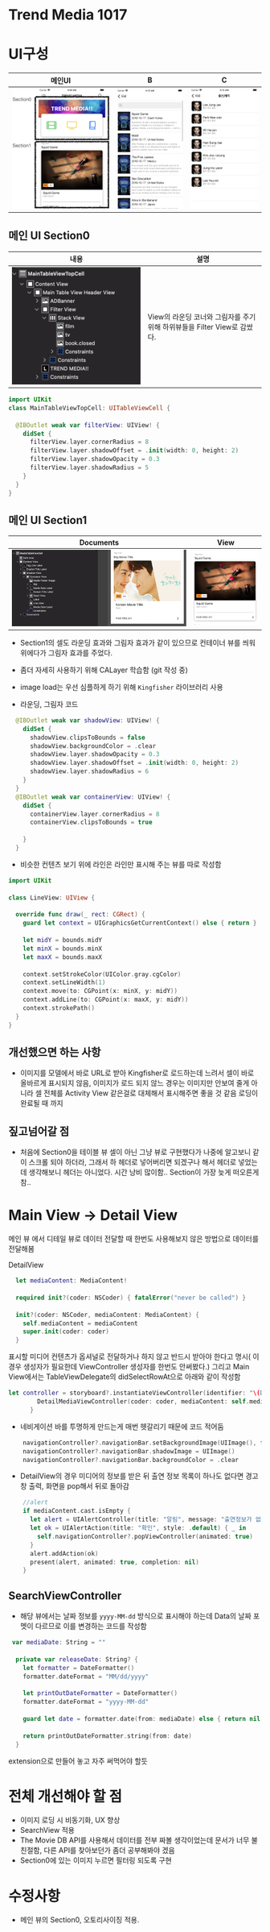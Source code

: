 # Trend Media 1017

# UI구성
|메인UI|B|C|
|:-:|:-:|:-:|
|![](src/MainUI.png)|![](src/BUI.png)|![](src/CUI.png)|

## 메인 UI Section0
|내용|설명|
|-|-|
|![](src/TopCell.png)|View의 라운딩 코너와 그림자를 주기 위해 하위뷰들을 Filter View로 감쌌다.|
```Swift 
import UIKit
class MainTableViewTopCell: UITableViewCell {
  
  @IBOutlet weak var filterView: UIView! {
    didSet {
      filterView.layer.cornerRadius = 8
      filterView.layer.shadowOffset = .init(width: 0, height: 2)
      filterView.layer.shadowOpacity = 0.3
      filterView.layer.shadowRadius = 5
    }
  }
}
```

## 메인 UI Section1
|Documents|View|
|:-:|:-:|
|![](src/TableCell.png)|![](src/Section1.png)|
- Section1의 셀도 라운딩 효과와 그림자 효과가 같이 있으므로 컨테이너 뷰를 씌워 위에다가 그림자 효과를 주었다.
- 좀더 자세히 사용하기 위해 CALayer 학습함 (git 작성 중)
- image load는 우선 심플하게 하기 위해 `Kingfisher` 라이브러리 사용

- 라운딩, 그림자 코드
```Swift
  @IBOutlet weak var shadowView: UIView! {
    didSet {
      shadowView.clipsToBounds = false
      shadowView.backgroundColor = .clear
      shadowView.layer.shadowOpacity = 0.3
      shadowView.layer.shadowOffset = .init(width: 0, height: 2)
      shadowView.layer.shadowRadius = 6
    }
  }
  @IBOutlet weak var containerView: UIView! {
    didSet {
      containerView.layer.cornerRadius = 8
      containerView.clipsToBounds = true
      
    }
  }
```
- 비슷한 컨텐츠 보기 위에 라인은 라인만 표시해 주는 뷰를 따로 작성함
```Swift
import UIKit

class LineView: UIView {
  
  override func draw(_ rect: CGRect) {
    guard let context = UIGraphicsGetCurrentContext() else { return }
    
    let midY = bounds.midY
    let minX = bounds.minX
    let maxX = bounds.maxX
    
    context.setStrokeColor(UIColor.gray.cgColor)
    context.setLineWidth(1)
    context.move(to: CGPoint(x: minX, y: midY))
    context.addLine(to: CGPoint(x: maxX, y: midY))
    context.strokePath()
  }
}
```


## 개선했으면 하는 사항
- 이미지를 모델에서 바로 URL로 받아 Kingfisher로 로드하는데 느려서 셀이 바로 올바르게 표시되지 않음, 이미지가 로드 되지 않느 경우는 이미지만 안보여 줄게 아니라 셀 전체를 Activity View 같은걸로 대체해서 표시해주면 좋을 것 같음 로딩이 완료될 때 까지

## 짚고넘어갈 점
- 처음에 Section0을 테이블 뷰 셀이 아닌 그냥 뷰로 구현했다가 나중에 알고보니 같이 스크롤 되야 하더라, 그래서 하 헤더로 넣어버리면 되겠구나 해서 헤더로 넣었는데 생각해보니 헤더는 아니었다. 시간 낭비 많이함.. Section이 가장 늦게 떠오른게 참..


# Main View -> Detail View
메인 뷰 에서 디테일 뷰로 데이터 전달할 때 한번도 사용해보지 않은 방법으로 데이터를 전달해봄

DetailView
```Swift
  let mediaContent: MediaContent!

  required init?(coder: NSCoder) { fatalError("never be called") }

  init?(coder: NSCoder, mediaContent: MediaContent) {
    self.mediaContent = mediaContent
    super.init(coder: coder)
  }
```
표시할 미디어 컨텐츠가 옵셔널로 전달하거나 하지 않고 반드시 받아야 한다고 명시( 이 경우 생성자가 필요한데 ViewController 생성자를 한번도 안써봤다.)
그리고 Main View에서는 TableViewDelegate의 didSelectRowAt으로 아래와 같이 작성함
```Swift
let controller = storyboard?.instantiateViewController(identifier: "\(DetailMediaViewController.self)") { coder -> DetailMediaViewController? in
        DetailMediaViewController(coder: coder, mediaContent: self.mediaList[indexPath.row])
      }
```

- 네비게이션 바를 투명하게 만드는게 매번 헷갈리기 때문에 코드 적어둠
```Swift
    navigationController?.navigationBar.setBackgroundImage(UIImage(), for: .default)
    navigationController?.navigationBar.shadowImage = UIImage()
    navigationController?.navigationBar.backgroundColor = .clear
```

- DetailView의 경우 미디어의 정보를 받은 뒤 출연 정보 목록이 하나도 없다면 경고창 출력, 화면을 pop해서 뒤로 돌아감
```Swift
    //alert
    if mediaContent.cast.isEmpty {
      let alert = UIAlertController(title: "알림", message: "출연정보가 없습니다.", preferredStyle: .alert)
      let ok = UIAlertAction(title: "확인", style: .default) { _ in
        self.navigationController?.popViewController(animated: true)
      }
      alert.addAction(ok)
      present(alert, animated: true, completion: nil)
    }
```

## SearchViewController
- 해당 뷰에서는 날짜 정보를 `yyyy-MM-dd` 방식으로 표시해야 하는데 Data의 날짜 포멧이 다르므로 이를 변경하는 코드를 작성함
```Swift
 var mediaDate: String = ""
  
  private var releaseDate: String? {
    let formatter = DateFormatter()
    formatter.dateFormat = "MM/dd/yyyy"
    
    let printOutDateFormatter = DateFormatter()
    formatter.dateFormat = "yyyy-MM-dd"
    
    guard let date = formatter.date(from: mediaDate) else { return nil }
    
    return printOutDateFormatter.string(from: date)
  }
```
extension으로 만들어 놓고 자주 써먹어야 할듯

# 전체 개선해야 할 점
- 이미지 로딩 시 비동기화, UX 향상
- SearchView 적용
- The Movie DB API를 사용해서 데이터를 전부 짜볼 생각이었는데 문서가 너무 불친절함, 다른 API를 찾아보던가 좀더 공부해봐야 겠음
- Section0에 있는 이미지 누르면 필터링 되도록 구현

# 수정사항
- 메인 뷰의 Section0, 오토리사이징 적용.
